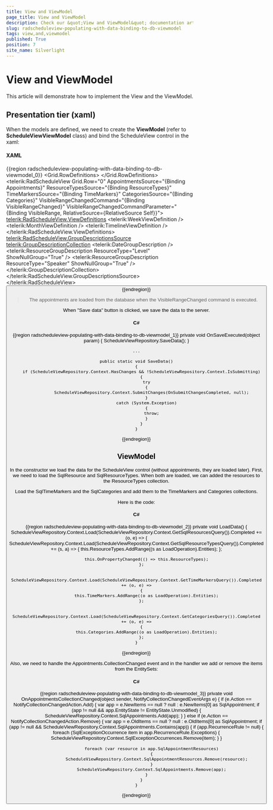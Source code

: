```yaml
---
title: View and ViewModel
page_title: View and ViewModel
description: Check our &quot;View and ViewModel&quot; documentation article for the RadScheduleView {{ site.framework_name }} control.
slug: radscheduleview-populating-with-data-binding-to-db-viewmodel
tags: view,and,viewmodel
published: True
position: 7
site_name: Silverlight
---
```


# View and ViewModel

This article will demonstrate how to implement the View and the ViewModel.

## Presentation tier (xaml)

When the models are defined, we need to create the __ViewModel__ (refer to __ScheduleViewViewModel__ class) and bind the ScheduleView control in the xaml:

#### __XAML__

{{region radscheduleview-populating-with-data-binding-to-db-viewmodel_0}}
	<Grid x:Name="LayoutRoot" Background="White">
		<Grid.RowDefinitions>
			<RowDefinition Height="*"/>
			<RowDefinition Height="Auto"/>
		</Grid.RowDefinitions>
		<telerik:RadScheduleView Grid.Row="0"
			AppointmentsSource="{Binding Appointments}"
			ResourceTypesSource="{Binding ResourceTypes}"
			TimeMarkersSource="{Binding TimeMarkers}"
			CategoriesSource="{Binding Categories}"
			VisibleRangeChangedCommand="{Binding VisibleRangeChanged}"
			VisibleRangeChangedCommandParameter="{Binding VisibleRange, RelativeSource={RelativeSource Self}}">
			<telerik:RadScheduleView.ViewDefinitions>
				<telerik:WeekViewDefinition />
				<telerik:MonthViewDefinition  />
				<telerik:TimelineViewDefinition />
			</telerik:RadScheduleView.ViewDefinitions>
			<telerik:RadScheduleView.GroupDescriptionsSource>
				<telerik:GroupDescriptionCollection>
					<telerik:DateGroupDescription />
					<telerik:ResourceGroupDescription ResourceType="Level" ShowNullGroup="True" />
					<telerik:ResourceGroupDescription ResourceType="Speaker" ShowNullGroup="True" />
				</telerik:GroupDescriptionCollection>
			</telerik:RadScheduleView.GroupDescriptionsSource>
		</telerik:RadScheduleView>
		<Button Grid.Row="1" Content="Save data" HorizontalAlignment="Center" Command="{Binding SaveCommand}" VerticalAlignment="Center"/>
	</Grid>
{{endregion}}

>The appointments are loaded from the database when the VisibleRangeChanged command is executed.

When "Save data" button is clicked, we save the data to the server.

#### __C#__

{{region radscheduleview-populating-with-data-binding-to-db-viewmodel_1}}
	private void OnSaveExecuted(object param)
	{
		ScheduleViewRepository.SaveData();
	}
	
	...
	
	public static void SaveData()
	{
		if (ScheduleViewRepository.Context.HasChanges && !ScheduleViewRepository.Context.IsSubmitting)
		{
			try
			{
				ScheduleViewRepository.Context.SubmitChanges(OnSubmitChangesCompleted, null);
			}
			catch (System.Exception)
			{
				throw;
			}
		}
	}
{{endregion}}

## ViewModel

In the constructor we load the data for the ScheduleView control (without appointments, they are loaded later). First, we need to load the SqlResource and SqlResourceTypes. When both are loaded, we can added the resources to the ResourceTypes collection. 

Load the SqlTimeMarkers and the SqlCategories and add them to the TimeMarkers and Categories collections.		

Here is the code:

#### __C#__

{{region radscheduleview-populating-with-data-binding-to-db-viewmodel_2}}
	private void LoadData()
	{
		ScheduleViewRepository.Context.Load(ScheduleViewRepository.Context.GetSqlResourcesQuery()).Completed += (o, e) =>
		{
			ScheduleViewRepository.Context.Load(ScheduleViewRepository.Context.GetSqlResourceTypesQuery()).Completed += (s, a) =>
			{
				this.ResourceTypes.AddRange((s as LoadOperation).Entities);
			};
	
			this.OnPropertyChanged(() => this.ResourceTypes);
		};
	
		ScheduleViewRepository.Context.Load(ScheduleViewRepository.Context.GetTimeMarkersQuery()).Completed += (o, e) =>
		{
			this.TimeMarkers.AddRange((o as LoadOperation).Entities);
		};
	
		ScheduleViewRepository.Context.Load(ScheduleViewRepository.Context.GetCategoriesQuery()).Completed += (o, e) =>
		{
			this.Categories.AddRange((o as LoadOperation).Entities);
		};
	}
{{endregion}}

Also, we need to handle the Appointments.CollectionChanged event and in the handler we add or remove the items from the EntitySets:

#### __C#__

{{region radscheduleview-populating-with-data-binding-to-db-viewmodel_3}}
	private void OnAppointmentsCollectionChanged(object sender, NotifyCollectionChangedEventArgs e)
	{
		if (e.Action == NotifyCollectionChangedAction.Add)
		{
			var app = e.NewItems == null ? null : e.NewItems[0] as SqlAppointment;
			if (app != null && app.EntityState != EntityState.Unmodified)
			{
				ScheduleViewRepository.Context.SqlAppointments.Add(app);
			}
		}
		else if (e.Action == NotifyCollectionChangedAction.Remove)
		{
			var app = e.OldItems == null ? null : e.OldItems[0] as SqlAppointment;
			if (app != null && ScheduleViewRepository.Context.SqlAppointments.Contains(app))
			{
				if (app.RecurrenceRule != null)
				{
					foreach (SqlExceptionOccurrence item in app.RecurrenceRule.Exceptions)
					{
						ScheduleViewRepository.Context.SqlExceptionOccurrences.Remove(item);
					}
				}
	
				foreach (var resource in app.SqlAppointmentResources)
				{
					ScheduleViewRepository.Context.SqlAppointmentResources.Remove(resource);
				}
				ScheduleViewRepository.Context.SqlAppointments.Remove(app);
			}
		}
	}
{{endregion}}
